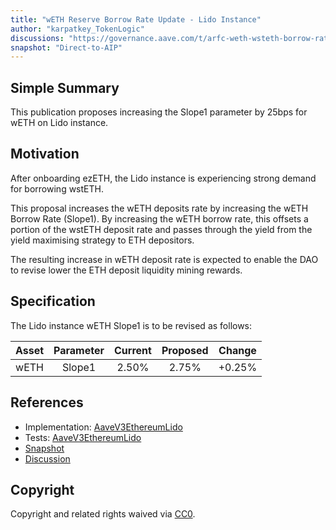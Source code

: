```yaml
---
title: "wETH Reserve Borrow Rate Update - Lido Instance"
author: "karpatkey_TokenLogic"
discussions: "https://governance.aave.com/t/arfc-weth-wsteth-borrow-rate-updates/19550"
snapshot: "Direct-to-AIP"
---
```


## Simple Summary

This publication proposes increasing the Slope1 parameter by 25bps for wETH on Lido instance.

## Motivation

After onboarding ezETH, the Lido instance is experiencing strong demand for borrowing wstETH.

This proposal increases the wETH deposits rate by increasing the wETH Borrow Rate (Slope1). By increasing the wETH borrow rate, this offsets a portion of the wstETH deposit rate and passes through the yield from the yield maximising strategy to ETH depositors. 

The resulting increase in wETH deposit rate is expected to enable the DAO to revise lower the ETH deposit liquidity mining rewards.

## Specification

The Lido instance wETH Slope1 is to be revised as follows:

| Asset | Parameter | Current | Proposed | Change |
| :---: | :-------: | :-----: | :------: | :----: |
| wETH  |  Slope1   |  2.50%  |  2.75%   | +0.25% |

## References

- Implementation: [AaveV3EthereumLido](https://github.com/bgd-labs/aave-proposals-v3/blob/main/src/20241024_AaveV3EthereumLido_WETHReserveBorrowRateUpdateLidoInstance/AaveV3EthereumLido_WETHReserveBorrowRateUpdateLidoInstance_20241024.sol)
- Tests: [AaveV3EthereumLido](https://github.com/bgd-labs/aave-proposals-v3/blob/main/src/20241024_AaveV3EthereumLido_WETHReserveBorrowRateUpdateLidoInstance/AaveV3EthereumLido_WETHReserveBorrowRateUpdateLidoInstance_20241024.t.sol)
- [Snapshot](Direct-to-AIP)
- [Discussion](https://governance.aave.com/t/arfc-weth-wsteth-borrow-rate-updates/19550)

## Copyright

Copyright and related rights waived via [CC0](https://creativecommons.org/publicdomain/zero/1.0/).
